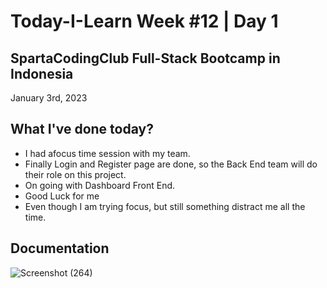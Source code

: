 # Today-I-Learn Week #12 | Day 1
## SpartaCodingClub Full-Stack Bootcamp in Indonesia
January 3rd, 2023

## What I've done today?

  - I had afocus time session with my team.
  - Finally Login and Register page are done, so the Back End team will do their role on this project.
  - On going with Dashboard Front End.
  - Good Luck for me
  - Even though I am trying focus, but still something distract me all the time.

## Documentation
  
  ![Screenshot (264)](https://user-images.githubusercontent.com/62550785/210242569-151ab1d3-479b-44a0-9356-76efe2dcb903.png)
